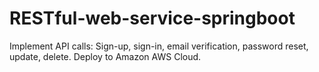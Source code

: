 # RESTful-web-service-springboot
Implement API calls: Sign-up, sign-in, email verification, password reset, update, delete. Deploy to Amazon AWS Cloud.
